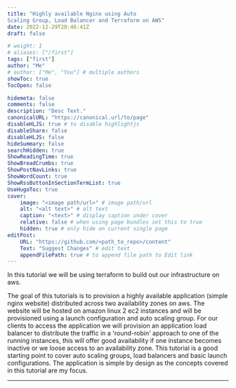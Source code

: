 ```yaml
---
title: "Highly available Nginx using Auto
Scaling Group, Load Balancer and Terraform on AWS"
date: 2022-12-29T20:46:41Z
draft: false

# weight: 1
# aliases: ["/first"]
tags: ["first"]
author: "Me"
# author: ["Me", "You"] # multiple authors
showToc: true
TocOpen: false

hidemeta: false
comments: false
description: "Desc Text."
canonicalURL: "https://canonical.url/to/page"
disableHLJS: true # to disable highlightjs
disableShare: false
disableHLJS: false
hideSummary: false
searchHidden: true
ShowReadingTime: true
ShowBreadCrumbs: true
ShowPostNavLinks: true
ShowWordCount: true
ShowRssButtonInSectionTermList: true
UseHugoToc: true
cover:
    image: "<image path/url>" # image path/url
    alt: "<alt text>" # alt text
    caption: "<text>" # display caption under cover
    relative: false # when using page bundles set this to true
    hidden: true # only hide on current single page
editPost:
    URL: "https://github.com/<path_to_repo>/content"
    Text: "Suggest Changes" # edit text
    appendFilePath: true # to append file path to Edit link
---
```


In this tutorial we will be using terraform to build out our infrastructure on aws.

The goal of this tutorials is to provision a highly available application (simple nginx website) distributed across two availability zones on aws. The website will be hosted on amazon linux 2 ec2 instances and will be provisioned using a launch configuration and auto scaling group. For our clients to access the application we will provision an application load balancer to distribute the traffic in a 'round-robin' approach to one of the running instances, this will offer good availability if one instance becomes inactive or we loose access to an availability zone. This tutorial is a good starting point to cover auto scaling groups, load balancers and basic launch configurations. The application is simple by design as the concepts covered in this tutorial are my focus.

---
